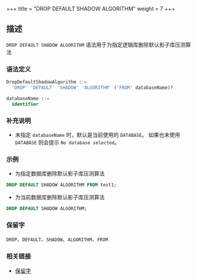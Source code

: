 +++
title = "DROP DEFAULT SHADOW ALGORITHM"
weight = 7
+++

## 描述

`DROP DEFAULT SHADOW ALGORITHM` 语法用于为指定逻辑库删除默认影子库压测算法

### 语法定义

```sql
DropDefaultShadowAlgorithm ::=
  'DROP' 'DEFAULT' 'SHADOW' 'ALGORITHM' ('FROM' databaseName)?

databaseName ::=
  identifier
```

### 补充说明

- 未指定 `databaseName` 时，默认是当前使用的 `DATABASE`。 如果也未使用 `DATABASE` 则会提示 `No database selected`。

### 示例

- 为指定数据库删除默认影子库压测算法

```sql
DROP DEFAULT SHADOW ALGORITHM FROM test1;
```

- 为当前数据库删除默认影子库压测算法

```sql
DROP DEFAULT SHADOW ALGORITHM;
```

### 保留字

`DROP`、`DEFAULT`、`SHADOW`、`ALGORITHM`、`FROM`

### 相关链接

- [保留字](/cn/reference/distsql/syntax/reserved-word/)